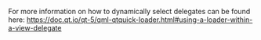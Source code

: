 For more information on how to dynamically select delegates can be found here: https://doc.qt.io/qt-5/qml-qtquick-loader.html#using-a-loader-within-a-view-delegate
